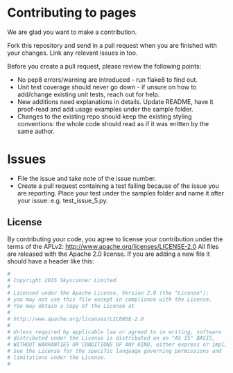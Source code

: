 # Contributing to pages
We are glad you want to make a contribution.

Fork this repository and send in a pull request when you are finished with your changes. Link any relevant issues in too.

Before you create a pull request, please review the following points:
* No pep8 errors/warning are introduced - run flake8 to find out.
* Unit test coverage should never go down - if unsure on how to add/change existing unit tests, reach out for help.
* New additions need explanations in details. Update README, have it proof-read and add usage examples under the sample folder.
* Changes to the existing repo should keep the existing styling conventions: the whole code should read as if it was written by the same author.

# Issues
* File the issue and take note of the issue number. 
* Create a pull request containing a test failing because of the issue you are reporting. Place your test under the samples folder and name it after your issue: e.g. test_issue_5.py.

## License 
By contributing your code, you agree to license your contribution under the terms of the APLv2: http://www.apache.org/licenses/LICENSE-2.0 
All files are released with the Apache 2.0 license. 
If you are adding a new file it should have a header like this:
 
```python 
# 
# Copyright 2015 Skyscanner Limited. 
# 
# Licensed under the Apache License, Version 2.0 (the "License"); 
# you may not use this file except in compliance with the License. 
# You may obtain a copy of the License at 
# 
# http://www.apache.org/licenses/LICENSE-2.0 
# 
# Unless required by applicable law or agreed to in writing, software  
# distributed under the License is distributed on an "AS IS" BASIS, 
# WITHOUT WARRANTIES OR CONDITIONS OF ANY KIND, either express or implied. 
# See the License for the specific language governing permissions and
# limitations under the License. 
# 
```
